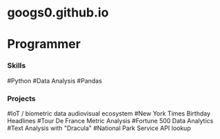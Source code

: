 # googs0.github.io

# Programmer

### Skills
#Python 
#Data Analysis
#Pandas

### Projects
#IoT / biometric data audiovisual ecosystem
#New York Times Birthday Headlines
#Tour De France Metric Analysis
#Fortune 500 Data Analytics
#Text Analysis with "Dracula"
#National Park Service API lookup
